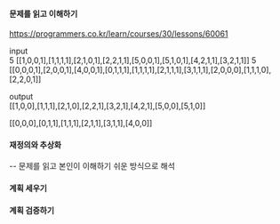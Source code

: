 #### 문제를 읽고 이해하기
https://programmers.co.kr/learn/courses/30/lessons/60061

input</br>
5	[[1,0,0,1],[1,1,1,1],[2,1,0,1],[2,2,1,1],[5,0,0,1],[5,1,0,1],[4,2,1,1],[3,2,1,1]]
5	[[0,0,0,1],[2,0,0,1],[4,0,0,1],[0,1,1,1],[1,1,1,1],[2,1,1,1],[3,1,1,1],[2,0,0,0],[1,1,1,0],[2,2,0,1]]

output</br>
[[1,0,0],[1,1,1],[2,1,0],[2,2,1],[3,2,1],[4,2,1],[5,0,0],[5,1,0]]

[[0,0,0],[0,1,1],[1,1,1],[2,1,1],[3,1,1],[4,0,0]]

 
#### 재정의와 추상화<br>
-- 문제를 읽고 본인이 이해하기 쉬운 방식으로 해석<br>

#### 계획 세우기<br>

#### 계획 검증하기
